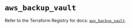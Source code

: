 # `aws_backup_vault`

Refer to the Terraform Registry for docs: [`aws_backup_vault`](https://registry.terraform.io/providers/hashicorp/aws/5.38.0/docs/resources/backup_vault).
